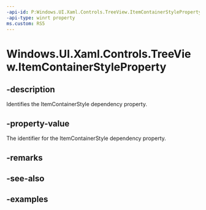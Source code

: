 ```yaml
---
-api-id: P:Windows.UI.Xaml.Controls.TreeView.ItemContainerStyleProperty
-api-type: winrt property
ms.custom: RS5
---
```


<!-- Property syntax.
public DependencyProperty ItemContainerStyleProperty { get; }
-->

# Windows.UI.Xaml.Controls.TreeView.ItemContainerStyleProperty

## -description

Identifies the ItemContainerStyle dependency property.

## -property-value

The identifier for the ItemContainerStyle dependency property.

## -remarks

## -see-also

## -examples

